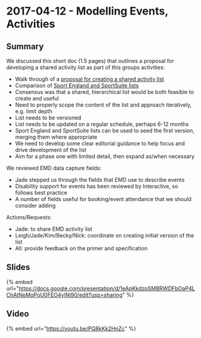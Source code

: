 # 2017-04-12 - Modelling Events, Activities

## Summary

We discussed this short doc \(1.5 pages\) that outlines a proposal for developing a shared activity list as part of this groups activities:

* Walk through of a [proposal for creating a shared activity list](https://lists.w3.org/Archives/Public/public-openactive/2017Apr/0001.html)
* Comparison of [Sport England and SportSuite lists](https://lists.w3.org/Archives/Public/public-openactive/2017Apr/0002.html)
* Consensus was that a shared, hierarchical list would be both feasible to create and useful
* Need to properly scope the content of the list and approach iteratively, e.g. limit depth
* List needs to be versioned
* List needs to be updated on a regular schedule, perhaps 6-12 months
* Sport England and SportSuite lists can be used to seed the first version, merging them where appropriate
* We need to develop some clear editorial guidance to help focus and drive development of the list
* Aim for a phase one with limited detail, then expand as/when necessary

We reviewed EMD data capture fields:

* Jade stepped us through the fields that EMD use to describe events
* Disability support for events has been reviewed by Interactive, so follows best practice
* A number of fields useful for booking/event attendance that we should consider adding

Actions/Requests:

* Jade: to share EMD activity list
* Leigh/Jade/Kim/Becky/Nick: coordinate on creating initial version of the list
* All: provide feedback on the primer and specification

## Slides

{% embed url="https://docs.google.com/presentation/d/1eApKkdzpSMBRWDFbOaP4LChAtNeMqPoU0FEO4ylNi90/edit?usp=sharing" %}

## Video

{% embed url="https://youtu.be/PQ8kKk2HnZc" %}

